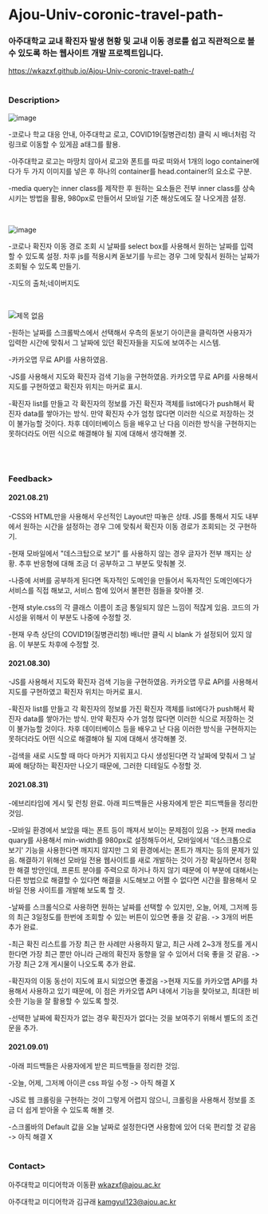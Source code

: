 # Ajou-Univ-coronic-travel-path-

<h3>아주대학교 교내 확진자 발생 현황 및 교내 이동 경로를 쉽고 직관적으로 볼 수 있도록 하는 웹사이트 개발 프로젝트입니다.</h3>

https://wkazxf.github.io/Ajou-Univ-coronic-travel-path-/
<br><br>
<h3>Description></h3>


![image](https://user-images.githubusercontent.com/84431962/130308606-73989357-80bb-44b8-9867-bc9cd5ace276.png)

-코로나 학교 대응 안내, 아주대학교 로고, COVID19(질병관리청) 클릭 시 배너처럼 각 링크로 이동할 수 있게끔 a태그를 활용.

-아주대학교 로고는 마땅치 않아서 로고와 폰트를 따로 떠와서 1개의 logo container에다가 두 가지 이미지를 넣은 후 하나의 container를 head.container의 요소로 구분.

-media query는 inner class를 제작한 후 원하는 요소들은 전부 inner class를 상속시키는 방법을 활용, 980px로 만들어서 모바일 기준 해상도에도 잘 나오게끔 설정.

<br>

![image](https://user-images.githubusercontent.com/84431962/130308609-14b518e5-b8fd-4744-a17d-c91cf29c0594.png)

-코로나 확진자 이동 경로 조회 시 날짜를 select box를 사용해서 원하는 날짜를 입력할 수 있도록 설정. 차후 js를 적용시켜 돋보기를 누르는 경우 그에 맞춰서 원하는 날짜가 조회될 수 있도록 만들기.

-지도의 출처;네이버지도
 
 <br>

 ![제목 없음](https://user-images.githubusercontent.com/84431962/131317330-eb320f39-30cf-477a-87c6-929e960bcc9f.png)
 
-원하는 날짜를 스크롤박스에서 선택해서 우측의 돋보기 아이콘을 클릭하면 사용자가 입력한 시간에 맞춰서 그 날짜에 있던 확진자들을 지도에 보여주는 시스템. 

-카카오맵 무료 API를 사용하였음.

-JS를 사용해서 지도와 확진자 검색 기능을 구현하였음. 카카오맵 무료 API를 사용해서 지도를 구현하였고 확진자 위치는 마커로 표시.

-확진자 list를 만들고 각 확진자의 정보를 가진 확진자 객체를 list에다가 push해서 확진자 data를 쌓아가는 방식. 만약 확진자 수가 엄청 많다면 이러한 식으로 저장하는 것이 불가능할 것이다. 차후 데이터베이스 등을 배우고 난 다음 이러한 방식을 구현하지는 못하더라도 어떤 식으로 해결해야 될 지에 대해서 생각해볼 것.


 <br><br>
 
<h3>Feedback></h3>


<h4>2021.08.21)</h4> 
-CSS와 HTML만을 사용해서 우선적인 Layout만 따놓은 상태. JS를 통해서 지도 내부에서 원하는 시간을 설정하는 경우 그에 맞춰서 확진자 이동 경로가 조회되는 것 구현하기.

-현재 모바일에서 "데스크탑으로 보기" 를 사용하지 않는 경우 글자가 전부 깨지는 상황. 추후 반응형에 대해 조금 더 공부하고 그 부분도 맞춰볼 것.

-나중에 서버를 공부하게 된다면 독자적인 도메인을 만들어서 독자적인 도메인에다가 서비스를 직접 해보고, 서비스 함에 있어서 불편한 점들을 찾아볼 것.

-현재 style.css의 각 클래스 이름이 조금 통일되지 않은 느낌이 적잖게 있음. 코드의 가시성을 위해서 이 부분도 나중에 수정할 것.

-현재 우측 상단의 COVID19(질병관리청) 배너만 클릭 시 blank 가 설정되어 있지 않음. 이 부분도 차후에 수정할 것.
<br>
<h4>2021.08.30)</h4>
-JS를 사용해서 지도와 확진자 검색 기능을 구현하였음. 카카오맵 무료 API를 사용해서 지도를 구현하였고 확진자 위치는 마커로 표시.

-확진자 list를 만들고 각 확진자의 정보를 가진 확진자 객체를 list에다가 push해서 확진자 data를 쌓아가는 방식. 만약 확진자 수가 엄청 많다면 이러한 식으로 저장하는 것이 불가능할 것이다. 차후 데이터베이스 등을 배우고 난 다음 이러한 방식을 구현하지는 못하더라도 어떤 식으로 해결해야 될 지에 대해서 생각해볼 것.

-검색을 새로 시도할 때 마다 마커가 지워지고 다시 생성된다면 각 날짜에 맞춰서 그 날짜에 해당하는 확진자만 나오기 때문에, 그러한 디테일도 수정할 것.

<h4>2021.08.31)</h4>
-에브리타임에 게시 및 런칭 완료. 아래 피드백들은 사용자에게 받은 피드백들을 정리한 것임.

-모바일 환경에서 보았을 때는 폰트 등이 깨져서 보이는 문제점이 있음 -> 현재 media quary를 사용해서 min-width를 980px로 설정해두어서, 모바일에서 '데스크톱으로 보기' 기능을 사용한다면 깨지지 않지만 그 외 환경에서는 폰트가 깨지는 등의 문제가 있음. 해결하기 위해선 모바일 전용 웹사이트를 새로 개발하는 것이 가장 확실하면서 정확한 해결 방안인데, 프론트 분야를 주력으로 하거나 하지 않기 때문에 이 부분에 대해서는 다른 방법으로 해결할 수 있다면 해결을 시도해보고 어쩔 수 없다면 시간을 활용해서 모바일 전용 사이트를 개발해 보도록 할 것.

-날짜를 스크롤식으로 사용하면 원하는 날짜를 선택할 수 있지만, 오늘, 어제, 그저께 등의 최근 3일정도를 한번에 조회할 수 있는 버튼이 있으면 좋을 것 같음. -> 3개의 버튼 추가 완료.

-최근 확진 리스트를 가장 최근 한 사례만 사용하지 말고, 최근 사례 2~3개 정도를 게시한다면 가장 최근 뿐만 아니라 근래의 확진자 동향을 알 수 있어서 더욱 좋을 것 같음. -> 가장 최근 2개 게시물이 나오도록 추가 완료.

-확진자의 이동 동선이 지도에 표시 되었으면 좋겠음 ->현재 지도를 카카오맵 API를 차용해서 사용하고 있기 때문에, 이 점은 카카오맵 API 내에서 기능을 찾아보고, 최대한 비슷한 기능을 잘 활용할 수 있도록 할것.
 
-선택한 날짜에 확진자가 없는 경우 확진자가 없다는 것을 보여주기 위해서 별도의 조건문을 추가.

<h4>2021.09.01)</h4>
-아래 피드백들은 사용자에게 받은 피드백들을 정리한 것임.

-오늘, 어제, 그저께 아이콘 css 파일 수정 -> 아직 해결 X

-JS로 웹 크롤링을 구현하는 것이 그렇게 어렵지 않으니, 크롤링을 사용해서 정보를 조금 더 쉽게 받아올 수 있도록 해볼 것.

-스크롤바의 Default 값을 오늘 날짜로 설정한다면 사용함에 있어 더욱 편리할 것 같음 -> 아직 해결 X
 <br><br>
 
<h3>Contact></h3>

아주대학교 미디어학과 이동환 wkazxf@ajou.ac.kr 

아주대학교 미디어학과 김규래 kamgyul123@ajou.ac.kr
